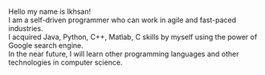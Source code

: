 Hello my name is Ikhsan!<br />
I am a self-driven programmer who can work in agile and fast-paced industries. <br />
I acquired Java, Python, C++, Matlab, C skills by myself using the power of Google search engine. <br />
In the near future, I will learn other programming languages and other technologies in computer science.
